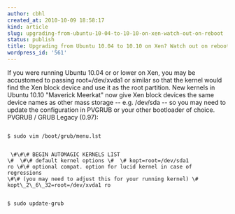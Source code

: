 ```yaml
---
author: cbhl
created_at: 2010-10-09 18:58:17
kind: article
slug: upgrading-from-ubuntu-10-04-to-10-10-on-xen-watch-out-on-reboot
status: publish
title: Upgrading from Ubuntu 10.04 to 10.10 on Xen? Watch out on reboot!
wordpress_id: '561'
---
```


If you were running Ubuntu 10.04 or or lower on Xen, you may be
accustomed to passing root=/dev/xvda1 or similar so that the kernel
would find the Xen block device and use it as the root partition. New
kernels in Ubuntu 10.10 "Maverick Meerkat" now give Xen block devices
the same device names as other mass storage -- e.g. /dev/sda -- so you
may need to update the configuration in PVGRUB or your other bootloader
of choice. PVGRUB / GRUB Legacy (0.97): 
<pre><code class="language-shell">
$ sudo vim /boot/grub/menu.lst
</code></pre>
 
<pre><code class="language-text">
 \#\#\# BEGIN AUTOMAGIC KERNELS LIST
\# <snip\> \#\# default kernel options \# <snip\> \# kopt=root=/dev/sda1
ro \#\# optional compat. option for lucid kernel in case of regressions
\#\# (you may need to adjust this for your running kernel) \#
kopt\_2\_6\_32=root=/dev/xvda1 ro 
</code></pre>
 
<pre><code class="language-shell">
$ sudo update-grub
</code></pre>

